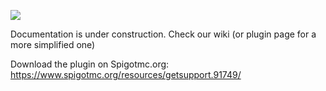 
[![](https://jitpack.io/v/project11dev/getsupport.svg)](https://jitpack.io/#project11dev/getsupport)

Documentation is under construction. Check our wiki (or plugin page for a more simplified one)

Download the plugin on Spigotmc.org: https://www.spigotmc.org/resources/getsupport.91749/
